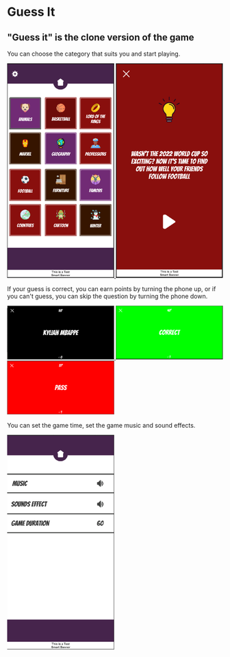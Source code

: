 <h1>Guess It</h1> 
<h2>"Guess it" is the clone version of the game</h2> 

 <p>
<a>You can choose the category that suits you and start playing. </a> 
 </p>
<p>
<a href="" target="_blank" rel="noreferrer"> <img src="https://raw.githubusercontent.com/BekirrUgur/Guess-It/main/Pictures/menu.PNG" alt="unity" width="250" height="500"/> </a> 
<a href="" target="_blank" rel="noreferrer"> <img src="https://raw.githubusercontent.com/BekirrUgur/Guess-It/main/Pictures/prepare.PNG" alt="unity" width="250" height="500"/> </a> 
 </p>
  <p>
<a>If your guess is correct, you can earn points by turning the phone up, or if you can't guess, you can skip the question by turning the phone down. </a> 
 </p>
  <p>
<a href="" target="_blank" rel="noreferrer"> <img src="https://raw.githubusercontent.com/BekirrUgur/Guess-It/main/Pictures/Game1.PNG" alt="unity" width="250" height="125"/> </a> 
  <a href="" target="_blank" rel="noreferrer"> <img src="https://raw.githubusercontent.com/BekirrUgur/Guess-It/main/Pictures/GameC.PNG" alt="unity" width="250" height="125"/> </a> 
  <a href="" target="_blank" rel="noreferrer"> <img src="https://raw.githubusercontent.com/BekirrUgur/Guess-It/main/Pictures/GameP.PNG" alt="unity" width="250" height="125"/> </a> 
 </p>
 
 <p>
<a>You can set the game time, set the game music and sound effects.</a> 
 </p>

 <p>
  <a href="" target="_blank" rel="noreferrer"> <img src="https://raw.githubusercontent.com/BekirrUgur/Guess-It/main/Pictures/Settings.PNG" alt="unity" width="250" height="500"/> </a> 
 </p>
